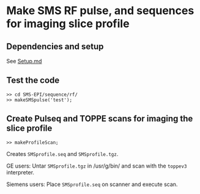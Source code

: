 # Make SMS RF pulse, and sequences for imaging slice profile

## Dependencies and setup 

See [Setup.md](Setup.md)


## Test the code

```
>> cd SMS-EPI/sequence/rf/
>> makeSMSpulse('test');
```

## Create Pulseq and TOPPE scans for imaging the slice profile

```
>> makeProfileScan;
```
Creates `SMSprofile.seq` and `SMSprofile.tgz`.

GE users:
Untar `SMSprofile.tgz` in /usr/g/bin/ and scan with the `toppev3` interpreter.

Siemens users:
Place `SMSprofile.seq` on scanner and execute scan.


